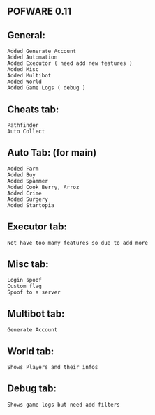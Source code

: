 POFWARE 0.11
-------------------

General:
--
```
Added Generate Account
Added Automation
Added Executor ( need add new features )
Added Misc
Added Multibot
Added World
Added Game Logs ( debug )
```

Cheats tab:
--
```
Pathfinder
Auto Collect
```

Auto Tab: (for main)
--
```
Added Farm
Added Buy
Added Spammer
Added Cook Berry, Arroz
Added Crime 
Added Surgery
Added Startopia
```

Executor tab:
--
```
Not have too many features so due to add more 
```

Misc tab:
--
```
Login spoof
Custom flag
Spoof to a server 
```

Multibot tab:
--
```
Generate Account
```

World tab:
--
```
Shows Players and their infos
```

Debug tab:
--
```
Shows game logs but need add filters
```
